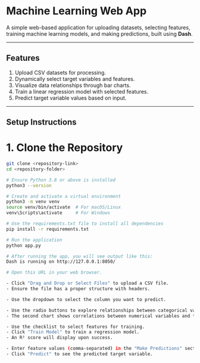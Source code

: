 # Machine Learning Web App

A simple web-based application for uploading datasets, selecting features, training machine learning models, and making predictions, built using **Dash**.

---

## Features
1. Upload CSV datasets for processing.
2. Dynamically select target variables and features.
3. Visualize data relationships through bar charts.
4. Train a linear regression model with selected features.
5. Predict target variable values based on input.

---

## Setup Instructions

# 1. Clone the Repository
```bash
git clone <repository-link>
cd <repository-folder>

# Ensure Python 3.8 or above is installed
python3 --version

# Create and activate a virtual environment
python3 -m venv venv
source venv/bin/activate  # For macOS/Linux
venv\Scripts\activate     # For Windows

# Use the requirements.txt file to install all dependencies
pip install -r requirements.txt

# Run the application
python app.py

# After running the app, you will see output like this:
Dash is running on http://127.0.0.1:8050/

# Open this URL in your web browser.

- Click "Drag and Drop or Select Files" to upload a CSV file.
- Ensure the file has a proper structure with headers.

- Use the dropdown to select the column you want to predict.

- Use the radio buttons to explore relationships between categorical variables and the target variable.
- The second chart shows correlations between numerical variables and the target.

- Use the checklist to select features for training.
- Click "Train Model" to train a regression model.
- An R² score will display upon success.

- Enter feature values (comma-separated) in the "Make Predictions" section.
- Click "Predict" to see the predicted target variable.
